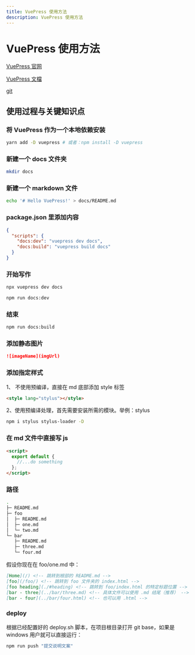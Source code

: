 ```yaml
---
title: VuePress 使用方法
description: VuePress 使用方法
---
```


# VuePress 使用方法

[VuePress 官网](https://www.vuepress.cn/)

[VuePress 文檔](https://v1.vuepress.vuejs.org/zh/guide/)

[git](https://github.com/vuejs/vuepress)

## 使用过程与关键知识点

### 将 VuePress 作为一个本地依赖安装

```bash
yarn add -D vuepress # 或者：npm install -D vuepress
```

### 新建一个 docs 文件夹

```bash
mkdir docs
```

### 新建一个 markdown 文件

```bash
echo '# Hello VuePress!' > docs/README.md
```

### package.json 里添加内容

```json
{
  "scripts": {
    "docs:dev": "vuepress dev docs",
    "docs:build": "vuepress build docs"
  }
}
```

### 开始写作

```bash
npx vuepress dev docs
```

```bash
npm run docs:dev
```

### 结束

```bash
npm run docs:build
```

### 添加静态图片

```md
![imageName](imgUrl)
```

### 添加指定样式

1、 不使用预编译，直接在 md 底部添加 style 标签

```html
<style lang="stylus"></style>
```

2、使用预编译处理，首先需要安装所需的模块。举例：stylus

```bash
npm i stylus stylus-loader -D
```

### 在 md 文件中直接写 js

```html
<script>
  export default {
    //...do something
  };
</script>
```

### 路径

```bash
.
├─ README.md
├─ foo
│  ├─ README.md
│  ├─ one.md
│  └─ two.md
└─ bar
   ├─ README.md
   ├─ three.md
   └─ four.md
```

假设你现在在 foo/one.md 中：

```md
[Home](/) <!-- 跳转到根部的 README.md -->
[foo](/foo/) <!-- 跳转到 foo 文件夹的 index.html -->
[foo heading](./#heading) <!-- 跳转到 foo/index.html 的特定标题位置 -->
[bar - three](../bar/three.md) <!-- 具体文件可以使用 .md 结尾（推荐） -->
[bar - four](../bar/four.html) <!-- 也可以用 .html -->
```

### deploy

根据已经配置好的 deploy.sh 脚本，在项目根目录打开 git base，如果是 windows 用户就可以直接运行：

```bash
npm run push "提交说明文案"
```
